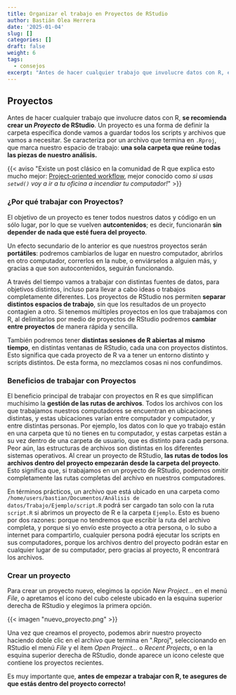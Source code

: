 ```yaml
---
title: Organizar el trabajo en Proyectos de RStudio
author: Bastián Olea Herrera
date: '2025-01-04'
slug: []
categories: []
draft: false
weight: 6
tags:
  - consejos
excerpt: "Antes de hacer cualquier trabajo que involucre datos con R, es recomendable crear un _Proyecto_ de RStudio. Ésta es una forma de definir la carpeta específica donde vamos a guardar todos los scripts y archivos que vamos a necesitar, lo cual previene muchos problemas, simplifica la carga y guardado de datos, y ordena nuestro trabajo."
---
```


## Proyectos
Antes de hacer cualquier trabajo que involucre datos con R, **se recomienda crear un _Proyecto_ de RStudio**. Un proyecto es una forma de definir la carpeta específica donde vamos a guardar todos los scripts y archivos que vamos a necesitar. Se caracteriza por un archivo que termina en `.Rproj`, que marca nuestro espacio de trabajo: **una sola carpeta que reúne todas las piezas de nuestro análisis.**

{{< aviso "Existe un post clásico en la comunidad de R que explica esto mucho mejor: [Project-oriented workflow](https://www.tidyverse.org/blog/2017/12/workflow-vs-script/), mejor conocido como _si usas `setwd()` voy a ir a tu oficina a incendiar tu computador!_" >}}


### ¿Por qué trabajar con Proyectos? 

El objetivo de un proyecto es tener todos nuestros datos y código en un sólo lugar, por lo que se vuelven **autcontenidos**; es decir, funcionarán **sin depender de nada que esté fuera del proyecto**.

Un efecto secundario de lo anterior es que nuestros proyectos serán **portátiles**: podremos cambiarlos de lugar en nuestro computador, abrirlos en otro computador, correrlos en la nube, o enviárselos a alguien más, y gracias a que son autocontenidos, seguirán funcionando.

A través del tiempo vamos a trabajar con distintas fuentes de datos, para objetivos distintos, incluso para llevar a cabo ideas o trabajos completamente diferentes. Los proyectos de RStudio nos permiten **separar distintos espacios de trabajo**, sin que los resultados de un proyecto contagien a otro. Si tenemos múltiples proyectos en los que trabajamos con R, al delimitarlos por medio de proyectos de RStudio podremos **cambiar entre proyectos** de manera rápida y sencilla. 

También podremos tener **distintas sesiones de R abiertas al mismo tiempo**, en distintas ventanas de RStudio, cada una con proyectos distintos. Esto significa que cada proyecto de R va a tener un entorno distinto y scripts distintos. De esta forma, no mezclamos cosas ni nos confundimos.

### Beneficios de trabajar con Proyectos

El beneficio principal de trabajar con proyectos en R es que simplifican muchísimo la **gestión de las rutas de archivos**. Todos los archivos con los que trabajamos nuestros computadores se encuentran en ubicaciones distintas, y estas ubicaciones varían entre computador y computador, y entre distintas personas. Por ejemplo, los datos con lo que yo trabajo están en una carpeta que tú no tienes en tu computador, y estas carpetas están a su vez dentro de una carpeta de usuario, que es distinto para cada persona. Peor aún, las estructuras de archivos son distintas en los diferentes sistemas operativos. Al crear un proyecto de RStudio, **las rutas de todos los archivos dentro del proyecto empezarán desde la carpeta del proyecto**. Esto significa que, si trabajamos en un proyecto de RStudio, podemos omitir completamente las rutas completas del archivo en nuestros computadores. 

En términos prácticos, un archivo que está ubicado en una carpeta como `/home/users/bastian/Documentos/Análisis de datos/Trabajo/Ejemplo/script.R` podrá ser cargado tan solo con la ruta `script.R` si abrimos un proyecto de R e la carpeta `Ejemplo`. Esto es bueno por dos razones: porque no tendremos que escribir la ruta del archivo completa, y porque si yo envío este proyecto a otra persona, o lo subo a internet para compartirlo, cualquier persona podrá ejecutar los scripts en sus computadores, porque los archivos dentro del proyecto podrán estar en cualquier lugar de su computador, pero gracias al proyecto, R encontrará los archivos.

### Crear un proyecto

Para crear un proyecto nuevo, elegimos la opción _New Project..._ en el menú _File_, o apretamos el ícono del cubo celeste ubicado en la esquina superior derecha de RStudio y elegimos la primera opción. 

{{< imagen "nuevo_proyecto.png" >}}

Una vez que creamos el proyecto, podemos abrir nuestro proyecto haciendo doble clic en el archivo que termina en ".Rproj", seleccionando en RStudio el menú _File_ y el ítem _Open Project..._ o _Recent Projects_, o en la esquina superior derecha de RStudio, donde aparece un icono celeste que contiene los proyectos recientes.

Es muy importante que, **antes de empezar a trabajar con R, te asegures de que estás dentro del proyecto correcto!**